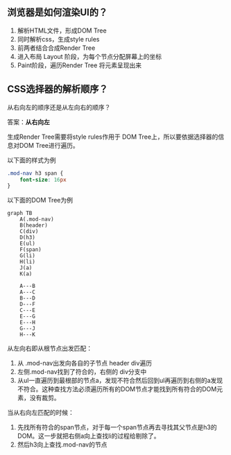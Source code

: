 ## 浏览器是如何渲染UI的？

1. 解析HTML文件，形成DOM Tree
2. 同时解析css，生成style rules
3. 前两者结合合成Render Tree
4. 进入布局 Layout 阶段，为每个节点分配屏幕上的坐标
5. Paint阶段，遍历Render Tree 将元素呈现出来



## CSS选择器的解析顺序？

从右向左的顺序还是从左向右的顺序？

答案：**从右向左**

生成Render Tree需要将style rules作用于 DOM Tree上，所以要依据选择器的信息对DOM Tree进行遍历。

以下面的样式为例

```css
.mod-nav h3 span {
    font-size: 16px
}
```

以下面的DOM Tree为例

```mermaid
graph TB
	A(.mod-nav)
	B(header)
	C(div)
	D(h3)
	E(ul)
	F(span)
	G(li)
	H(li)
	J(a)
	K(a)
	
	A---B
	A---C
	B---D
	D---F
	C---E
	E---G
	E---H
	G---J
	H---K
```

从左向右即从根节点出发匹配：

1. 从 .mod-nav出发向各自的子节点 header div遍历
2. 左侧.mod-nav找到了符合的，右侧的 div分支中
3. 从ul一直遍历到最根部的节点a，发现不符合然后回到ul再遍历到右侧的a发现不符合。这种查找方法必须遍历所有的DOM节点才能找到所有符合的DOM元素，没有裁剪。



当从右向左匹配的时候：

1. 先找所有符合的span节点，对于每一个span节点再去寻找其父节点是h3的DOM。这一步就把右侧a向上查找li的过程给剔除了。
2. 然后h3向上查找.mod-nav的节点